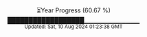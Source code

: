 <p align="center">
⏳Year Progress (60.67 %) <br>
██████████████████▁▁▁▁▁▁▁▁▁▁▁▁ <br>
<sub>Updated: Sat, 10 Aug 2024 01:23:38 GMT</sub>
</p>

